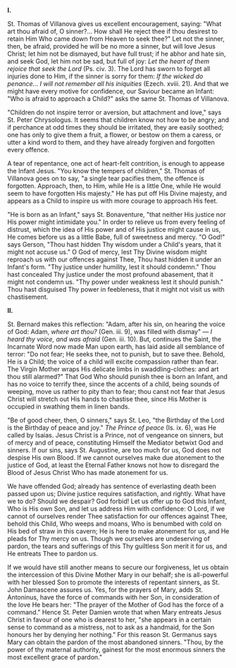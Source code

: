 
**I\.**

St. Thomas of Villanova gives us excellent encouragement, saying: \"What art thou afraid of, O sinner?... How shall He reject thee if thou desirest to retain Him Who came down from Heaven to seek thee?\" Let not the sinner, then, be afraid, provided he will be no more a sinner, but will love Jesus Christ; let him not be dismayed, but have full trust; if he abhor and hate sin, and seek God, let him not be sad, but full of joy: *Let the heart of them rejoice that seek the Lord* (Ps. civ. 3). The Lord has sworn to forget all injuries done to Him, if the sinner is sorry for them: *If the wicked do penance... I will not remember all his iniquities* (Ezech. xviii. 21). And that we might have every motive for confidence, our Saviour became an Infant: \"Who is afraid to approach a Child?\" asks the same St. Thomas of Villanova.

\"Children do not inspire terror or aversion, but attachment and love,\" says St. Peter Chrysologus. It seems that children know not how to be angry; and if perchance at odd times they should be irritated, they are easily soothed; one has only to give them a fruit, a flower, or bestow on them a caress, or utter a kind word to them, and they have already forgiven and forgotten every offence.

A tear of repentance, one act of heart-felt contrition, is enough to appease the Infant Jesus. \"You know the tempers of children,\" St. Thomas of Villanova goes on to say, \"a single tear pacifies them, the offence is forgotten. Approach, then, to Him, while He is a little One, while He would seem to have forgotten His majesty.\" He has put off His Divine majesty, and appears as a Child to inspire us with more courage to approach His feet.

\"He is born as an Infant,\" says St. Bonaventure, \"that neither His justice nor His power might intimidate you.\" In order to relieve us from every feeling of distrust, which the idea of His power and of His justice might cause in us, He comes before us as a little Babe, full of sweetness and mercy. \"O God!\" says Gerson, \"Thou hast hidden Thy wisdom under a Child\'s years, that it might not accuse us.\" O God of mercy, lest Thy Divine wisdom might reproach us with our offences against Thee, Thou hast hidden it under an Infant\'s form. \"Thy justice under humility, lest it should condemn.\" Thou hast concealed Thy justice under the most profound abasement, that it might not condemn us. \"Thy power under weakness lest it should punish.\" Thou hast disguised Thy power in feebleness, that it might not visit us with chastisement.

**II\.**

St. Bernard makes this reflection: \"Adam, after his sin, on hearing the voice of God: Adam, *where art thou?* (Gen. iii. 9), was filled with dismay\" — *I heard thy voice, and was afraid* (Gen. iii. 10). But, continues the Saint, the Incarnate Word now made Man upon earth, has laid aside all semblance of terror: \"Do not fear; He seeks thee, not to punish, but to save thee. Behold, He is a Child; the voice of a child will excite compassion rather than fear. The Virgin Mother wraps His delicate limbs in swaddling-clothes: and art thou still alarmed?\" That God Who should punish thee is born an Infant, and has no voice to terrify thee, since the accents of a child, being sounds of weeping, move us rather to pity than to fear; thou canst not fear that Jesus Christ will stretch out His hands to chastise thee, since His Mother is occupied in swathing them in linen bands.

\"Be of good cheer, then, O sinners,\" says St. Leo, \"the Birthday of the Lord is the Birthday of peace and joy.\" *The Prince of peace* (Is. ix. 6), was He called by Isaias. Jesus Christ is a Prince, not of vengeance on sinners, but of mercy and of peace, constituting Himself the Mediator betwixt God and sinners. If our sins, says St. Augustine, are too much for us, God does not despise His own Blood. If we cannot ourselves make due atonement to the justice of God, at least the Eternal Father knows not how to disregard the Blood of Jesus Christ Who has made atonement for us.

We have offended God; already has sentence of everlasting death been passed upon us; Divine justice requires satisfaction, and rightly. What have we to do? Should we despair? God forbid! Let us offer up to God this Infant, Who is His own Son, and let us address Him with confidence: O Lord, if we cannot of ourselves render Thee satisfaction for our offences against Thee, behold this Child, Who weeps and moans, Who is benumbed with cold on His bed of straw in this cavern; He is here to make atonement for us, and He pleads for Thy mercy on us. Though we ourselves are undeserving of pardon, the tears and sufferings of this Thy guiltless Son merit it for us, and He entreats Thee to pardon us.

If we would have still another means to secure our forgiveness, let us obtain the intercession of this Divine Mother Mary in our behalf; she is all-powerful with her blessed Son to promote the interests of repentant sinners, as St. John Damascene assures us. Yes, for the prayers of Mary, adds St. Antoninus, have the force of commands with her Son, in consideration of the love He bears her: \"The prayer of the Mother of God has the force of a command.\" Hence St. Peter Damien wrote that when Mary entreats Jesus Christ in favour of one who is dearest to her, \"she appears in a certain sense to command as a mistress, not to ask as a handmaid, for the Son honours her by denying her nothing.\" For this reason St. Germanus says Mary can obtain the pardon of the most abandoned sinners. \"Thou, by the power of thy maternal authority, gainest for the most enormous sinners the most excellent grace of pardon.\"

